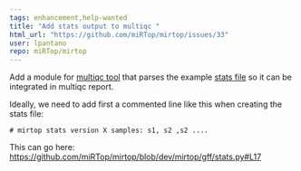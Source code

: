 ```yaml
---
tags: enhancement,help-wanted
title: "Add stats output to multiqc "
html_url: "https://github.com/miRTop/mirtop/issues/33"
user: lpantano
repo: miRTop/mirtop
---
```


Add a module for [multiqc tool](https://github.com/ewels/MultiQC#contributions--support) that parses the example [stats file](https://github.com/miRTop/mirtop/blob/dev/data/examples/stats/mirtop_stats.txt) so it can be integrated in multiqc report.

Ideally, we need to add first a commented line like this when creating the stats file:

```
# mirtop stats version X samples: s1, s2 ,s2 ....
```

This can go here: https://github.com/miRTop/mirtop/blob/dev/mirtop/gff/stats.py#L17